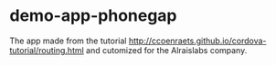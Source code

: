 demo-app-phonegap
=================

The app made from the tutorial http://ccoenraets.github.io/cordova-tutorial/routing.html and cutomized for the Alraislabs company.
 




